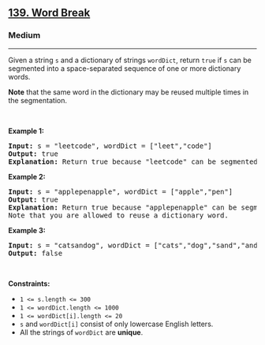 <h2><a href="https://leetcode.com/problems/word-break/">139. Word Break</a></h2><h3>Medium</h3><hr><div><p>Given a string <code>s</code> and a dictionary of strings <code>wordDict</code>, return <code>true</code> if <code>s</code> can be segmented into a space-separated sequence of one or more dictionary words.</p>

<p><strong>Note</strong> that the same word in the dictionary may be reused multiple times in the segmentation.</p>

<p>&nbsp;</p>
<p><strong class="example">Example 1:</strong></p>

<pre><strong>Input:</strong> s = "<em class="Highlight ht3b9ffa4e-af42-4d3f-b009-38cfee0be140" highlight="true" match="leet*" loopnumber="808175729" style="font-style: inherit;">leetcode</em>", wordDict = ["<em class="Highlight ht3b9ffa4e-af42-4d3f-b009-38cfee0be140" highlight="true" match="leet*" loopnumber="808175729" style="font-style: inherit;">leet","code</em>"]
<strong>Output:</strong> true
<strong>Explanation:</strong> Return true because "<em class="Highlight ht3b9ffa4e-af42-4d3f-b009-38cfee0be140" highlight="true" match="leet*" loopnumber="808175729" style="font-style: inherit;">leetcode</em>" can be segmented as "<em class="Highlight ht3b9ffa4e-af42-4d3f-b009-38cfee0be140" highlight="true" match="leet*" loopnumber="808175729" style="font-style: inherit;">leet</em> code".
</pre>

<p><strong class="example">Example 2:</strong></p>

<pre><strong>Input:</strong> s = "applepenapple", wordDict = ["apple","pen"]
<strong>Output:</strong> true
<strong>Explanation:</strong> Return true because "applepenapple" can be segmented as "apple pen apple".
Note that you are allowed to reuse a dictionary word.
</pre>

<p><strong class="example">Example 3:</strong></p>

<pre><strong>Input:</strong> s = "catsandog", wordDict = ["cats","dog","sand","and","cat"]
<strong>Output:</strong> false
</pre>

<p>&nbsp;</p>
<p><strong>Constraints:</strong></p>

<ul>
	<li><code>1 &lt;= s.length &lt;= 300</code></li>
	<li><code>1 &lt;= wordDict.length &lt;= 1000</code></li>
	<li><code>1 &lt;= wordDict[i].length &lt;= 20</code></li>
	<li><code>s</code> and <code>wordDict[i]</code> consist of only lowercase English letters.</li>
	<li>All the strings of <code>wordDict</code> are <strong>unique</strong>.</li>
</ul>
</div>